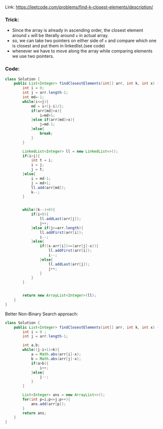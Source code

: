 Link: https://leetcode.com/problems/find-k-closest-elements/description/

### Trick:
- Since the array is already in ascending order, the closest element around `x` will be literally around `x` in actual array.
- so, we can take two pointers on either side of `x` and compare which one is closest and put them in linkedlist.(see code)
- whenever we have to move along the array while comparing elements we use two pointers.

### Code:
```java
class Solution {
    public List<Integer> findClosestElements(int[] arr, int k, int x) {
        int i = 0;
        int j = arr.length-1;
        int md=-1;
        while(i<=j){
            md = i+(j-i)/2;
            if(arr[md]<x){
                i=md+1;
            }else if(arr[md]>x){
                j=md-1;
            }else{
                break;
            }
        }

        LinkedList<Integer> ll = new LinkedList<>();
        if(i>j){
            int t = i;
            i = j;
            j = t;
        }else{
            i = md-1;
            j = md+1;
            ll.add(arr[md]);
            k--;
        }


        while((k--)>0){
            if(i<0){
                ll.addLast(arr[j]);
                j++;
            }else if(j>=arr.length){
                ll.addFirst(arr[i]);
                i--;
            }else{
                if((x-arr[i])<=(arr[j]-x)){
                    ll.addFirst(arr[i]);
                    i--;
                }else{
                    ll.addLast(arr[j]);
                    j++;
                }
            }
        }


        return new ArrayList<Integer>(ll);
    }
}
```

Better Non-Binary Search approach:
```java
class Solution {
    public List<Integer> findClosestElements(int[] arr, int k, int x) {
        int i = 0 ;
        int j = arr.length-1;

        int a,b;
        while((j-i+1)>k){
            a = Math.abs(arr[i]-x);
            b = Math.abs(arr[j]-x);
            if(a>b){
                i++;
            }else{
                j--;
            }
        }

        List<Integer> ans = new ArrayList<>();
        for(int p=i;p<=j;p++){
            ans.add(arr[p]);
        }
        return ans;
    }
}
```